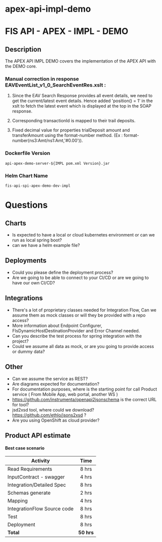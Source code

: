 # apex-api-impl-demo

# FIS API - APEX - IMPL - DEMO

## Description

The APEX API IMPL DEMO covers the implementation of the APEX API with the DEMO core.

### Manual correction in response EAVEventList_v1_0_SearchEventRes.xslt :

1. Since the EAV Search Response provides all event details, we need to get the current/latest event details. Hence added 'position() = 1' in the xslt to fetch the latest event which is displayed at the top in the SOAP response.

2. Corresponding transactionId is mapped to their trail deposits.

3. Fixed decimal value for properties trialDeposit amount and transferAmount using the format-number method. (Ex : format-number(ns3:Amt/ns1:Amt,'#0.00')).

### Dockerfile Version

`api-apex-demo-server-${IMPL pom.xml Version}.jar`

### Helm Chart Name

`fis-api-spi-apex-demo-dev-impl`

# Questions

## Charts
- Is expected to have a local or cloud kubernetes environment or can we run as local spring boot?
- can we have a helm example file?
## Deployments
- Could you please define the deployment process?
- Are we going to be able to connect to your CI/CD or are we going to have our own  CI/CD?

## Integrations
- There's a lot of proprietary classes needed for Integration Flow, Can we assume them as mock classes or will they be provided with a repo access?
- More information about Endpoint Configurer, FIsDynamicHostDestinationProvider and Error Channel needed.
- Can you describe the test process for spring integration with the project?
- Could we assume all data as mock, or are you going to provide access or dummy data?
## Other
- Can we assume the service as REST?
- Are diagrams expected for documentation?
- For documentation purposes, where is the starting point for call Product service ( From Mobile App, web portal, another WS )
- https://github.com/instrumenta/openapi2jsonschema is the correct URL for tool?
- jsd2xsd tool, where could we download? https://github.com/ethlo/jsons2xsd ? 
- Are you using OpenShift as cloud provider?



## Product API estimate
#### Best case scenario

| Activity                    	|  Time 	|
|-----------------------------	|:-----:	|
| Read Requirements           	| 8 hrs 	|
| InputContract - swagger     	| 4 hrs 	|
| Integration/Detailed Spec   	| 8 hrs 	|
| Schemas generate            	| 2 hrs 	|
| Mapping                     	| 4 hrs 	|
| IntegrationFlow Source code 	| 8 hrs 	|
| Test                        	| 8 hrs 	|
| Deployment                  	| 8 hrs 	|
| <b>Total                  	| <b>50 hrs 	|





